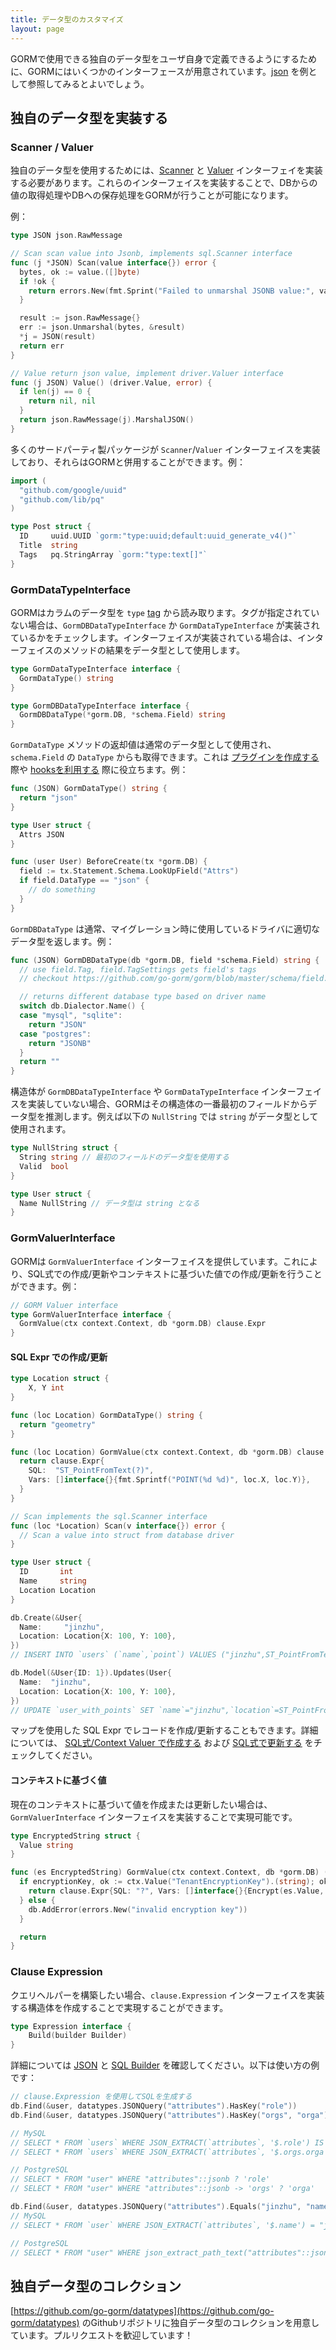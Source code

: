 ```yaml
---
title: データ型のカスタマイズ
layout: page
---
```


GORMで使用できる独自のデータ型をユーザ自身で定義できるようにするために、GORMにはいくつかのインターフェースが用意されています。[json](https://github.com/go-gorm/datatypes/blob/master/json.go) を例として参照してみるとよいでしょう。

## 独自のデータ型を実装する

### Scanner / Valuer

独自のデータ型を使用するためには、[Scanner](https://pkg.go.dev/database/sql#Scanner) と [Valuer](https://pkg.go.dev/database/sql/driver#Valuer) インターフェイを実装する必要があります。これらのインターフェイスを実装することで、DBからの値の取得処理やDBへの保存処理をGORMが行うことが可能になります。

例：

```go
type JSON json.RawMessage

// Scan scan value into Jsonb, implements sql.Scanner interface
func (j *JSON) Scan(value interface{}) error {
  bytes, ok := value.([]byte)
  if !ok {
    return errors.New(fmt.Sprint("Failed to unmarshal JSONB value:", value))
  }

  result := json.RawMessage{}
  err := json.Unmarshal(bytes, &result)
  *j = JSON(result)
  return err
}

// Value return json value, implement driver.Valuer interface
func (j JSON) Value() (driver.Value, error) {
  if len(j) == 0 {
    return nil, nil
  }
  return json.RawMessage(j).MarshalJSON()
}
```

多くのサードパーティ製パッケージが `Scanner`/`Valuer` インターフェイスを実装しており、それらはGORMと併用することができます。例：

```go
import (
  "github.com/google/uuid"
  "github.com/lib/pq"
)

type Post struct {
  ID     uuid.UUID `gorm:"type:uuid;default:uuid_generate_v4()"`
  Title  string
  Tags   pq.StringArray `gorm:"type:text[]"`
}
```

### GormDataTypeInterface

GORMはカラムのデータ型を `type` [tag](models.html#tags) から読み取ります。タグが指定されていない場合は、`GormDBDataTypeInterface` か `GormDataTypeInterface` が実装されているかをチェックします。インターフェイスが実装されている場合は、インターフェイスのメソッドの結果をデータ型として使用します。

```go
type GormDataTypeInterface interface {
  GormDataType() string
}

type GormDBDataTypeInterface interface {
  GormDBDataType(*gorm.DB, *schema.Field) string
}
```

`GormDataType` メソッドの返却値は通常のデータ型として使用され、`schema.Field` の `DataType` からも取得できます。これは [プラグインを作成する](write_plugins.html) 際や [hooksを利用する](hooks.html) 際に役立ちます。例：

```go
func (JSON) GormDataType() string {
  return "json"
}

type User struct {
  Attrs JSON
}

func (user User) BeforeCreate(tx *gorm.DB) {
  field := tx.Statement.Schema.LookUpField("Attrs")
  if field.DataType == "json" {
    // do something
  }
}
```

`GormDBDataType` は通常、マイグレーション時に使用しているドライバに適切なデータ型を返します。例：

```go
func (JSON) GormDBDataType(db *gorm.DB, field *schema.Field) string {
  // use field.Tag, field.TagSettings gets field's tags
  // checkout https://github.com/go-gorm/gorm/blob/master/schema/field.go for all options

  // returns different database type based on driver name
  switch db.Dialector.Name() {
  case "mysql", "sqlite":
    return "JSON"
  case "postgres":
    return "JSONB"
  }
  return ""
}
```

構造体が `GormDBDataTypeInterface` や `GormDataTypeInterface` インターフェイスを実装していない場合、GORMはその構造体の一番最初のフィールドからデータ型を推測します。例えば以下の `NullString` では `string` がデータ型として使用されます。

```go
type NullString struct {
  String string // 最初のフィールドのデータ型を使用する
  Valid  bool
}

type User struct {
  Name NullString // データ型は string となる
}
```

### <span id="gorm_valuer_interface">GormValuerInterface</span>

GORMは `GormValuerInterface` インターフェイスを提供しています。これにより、SQL式での作成/更新やコンテキストに基づいた値での作成/更新を行うことができます。例：

```go
// GORM Valuer interface
type GormValuerInterface interface {
  GormValue(ctx context.Context, db *gorm.DB) clause.Expr
}
```

#### SQL Expr での作成/更新

```go
type Location struct {
    X, Y int
}

func (loc Location) GormDataType() string {
  return "geometry"
}

func (loc Location) GormValue(ctx context.Context, db *gorm.DB) clause.Expr {
  return clause.Expr{
    SQL:  "ST_PointFromText(?)",
    Vars: []interface{}{fmt.Sprintf("POINT(%d %d)", loc.X, loc.Y)},
  }
}

// Scan implements the sql.Scanner interface
func (loc *Location) Scan(v interface{}) error {
  // Scan a value into struct from database driver
}

type User struct {
  ID       int
  Name     string
  Location Location
}

db.Create(&User{
  Name:     "jinzhu",
  Location: Location{X: 100, Y: 100},
})
// INSERT INTO `users` (`name`,`point`) VALUES ("jinzhu",ST_PointFromText("POINT(100 100)"))

db.Model(&User{ID: 1}).Updates(User{
  Name:  "jinzhu",
  Location: Location{X: 100, Y: 100},
})
// UPDATE `user_with_points` SET `name`="jinzhu",`location`=ST_PointFromText("POINT(100 100)") WHERE `id` = 1
```

マップを使用した SQL Expr でレコードを作成/更新することもできます。詳細については、 [SQL式/Context Valuer で作成する](create.html#create_from_sql_expr) および [SQL式で更新する](update.html#update_from_sql_expr) をチェックしてください。

#### コンテキストに基づく値

現在のコンテキストに基づいて値を作成または更新したい場合は、 `GormValuerInterface` インターフェイスを実装することで実現可能です。

```go
type EncryptedString struct {
  Value string
}

func (es EncryptedString) GormValue(ctx context.Context, db *gorm.DB) (expr clause.Expr) {
  if encryptionKey, ok := ctx.Value("TenantEncryptionKey").(string); ok {
    return clause.Expr{SQL: "?", Vars: []interface{}{Encrypt(es.Value, encryptionKey)}}
  } else {
    db.AddError(errors.New("invalid encryption key"))
  }

  return
}
```

### Clause Expression

クエリヘルパーを構築したい場合、`clause.Expression` インターフェイスを実装する構造体を作成することで実現することができます。

```go
type Expression interface {
    Build(builder Builder)
}
```

詳細については [JSON](https://github.com/go-gorm/datatypes/blob/master/json.go) と [SQL Builder](sql_builder.html#clauses) を確認してください。以下は使い方の例です：

```go
// clause.Expression を使用してSQLを生成する
db.Find(&user, datatypes.JSONQuery("attributes").HasKey("role"))
db.Find(&user, datatypes.JSONQuery("attributes").HasKey("orgs", "orga"))

// MySQL
// SELECT * FROM `users` WHERE JSON_EXTRACT(`attributes`, '$.role') IS NOT NULL
// SELECT * FROM `users` WHERE JSON_EXTRACT(`attributes`, '$.orgs.orga') IS NOT NULL

// PostgreSQL
// SELECT * FROM "user" WHERE "attributes"::jsonb ? 'role'
// SELECT * FROM "user" WHERE "attributes"::jsonb -> 'orgs' ? 'orga'

db.Find(&user, datatypes.JSONQuery("attributes").Equals("jinzhu", "name"))
// MySQL
// SELECT * FROM `user` WHERE JSON_EXTRACT(`attributes`, '$.name') = "jinzhu"

// PostgreSQL
// SELECT * FROM "user" WHERE json_extract_path_text("attributes"::json,'name') = 'jinzhu'
```

## 独自データ型のコレクション

[https://github.com/go-gorm/datatypes](https://github.com/go-gorm/datatypes) のGithubリポジトリに独自データ型のコレクションを用意しています。プルリクエストを歓迎しています！
